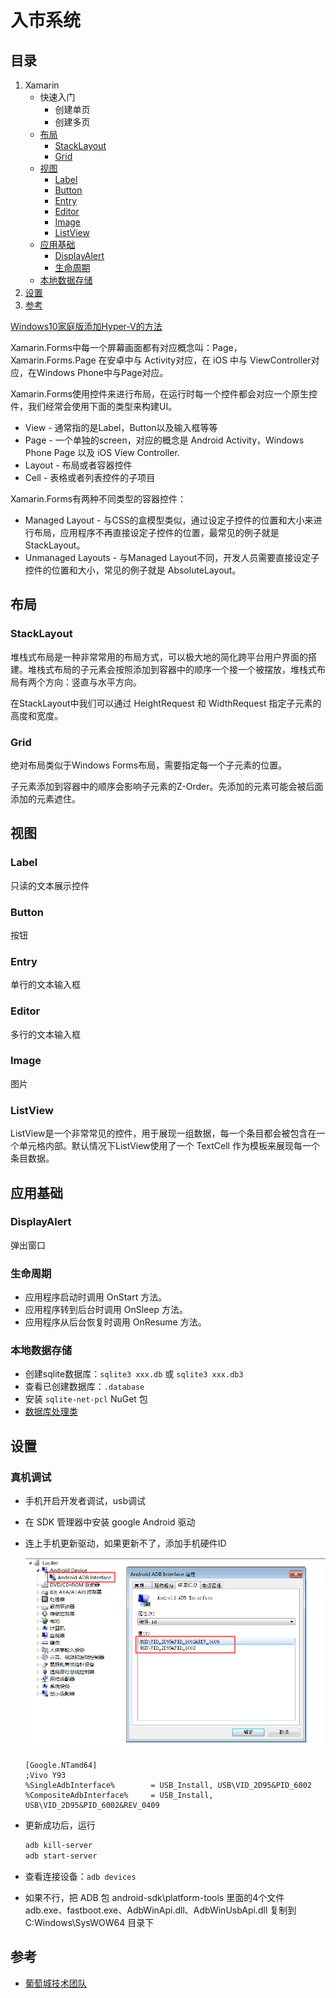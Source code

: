# 入市系统

## 目录

1. Xamarin
   - 快速入门
     - 创建单页
     - 创建多页
   - [布局](#布局)
     - [StackLayout](#StackLayout)
     - [Grid](#Grid)
   - [视图](#视图)
     - [Label](#Label)
     - [Button](#Button)
     - [Entry](#Entry)
     - [Editor](#Editor)
     - [Image](#Image)
     - [ListView](#ListView)
   - [应用基础](#应用基础)
     - [DisplayAlert](#DisplayAlert)
     - [生命周期](#生命周期)
   - [本地数据存储](#本地数据存储)
2. [设置](#设置)
3. [参考](#参考)

[Windows10家庭版添加Hyper-V的方法](https://jingyan.baidu.com/article/d7130635e5678113fcf4757f.html)

Xamarin.Forms中每一个屏幕画面都有对应概念叫：Page，Xamarin.Forms.Page 在安卓中与 Activity对应，在 iOS 中与 ViewController对应，在Windows Phone中与Page对应。

Xamarin.Forms使用控件来进行布局，在运行时每一个控件都会对应一个原生控件，我们经常会使用下面的类型来构建UI。

- View - 通常指的是Label，Button以及输入框等等
- Page - 一个单独的screen，对应的概念是 Android Activity，Windows Phone Page 以及 iOS View Controller.
- Layout - 布局或者容器控件
- Cell - 表格或者列表控件的子项目

Xamarin.Forms有两种不同类型的容器控件：

- Managed Layout - 与CSS的盒模型类似，通过设定子控件的位置和大小来进行布局，应用程序不再直接设定子控件的位置，最常见的例子就是 StackLayout。
- Unmanaged Layouts - 与Managed Layout不同，开发人员需要直接设定子控件的位置和大小，常见的例子就是 AbsoluteLayout。

## 布局

### StackLayout

堆栈式布局是一种非常常用的布局方式，可以极大地的简化跨平台用户界面的搭建。堆栈式布局的子元素会按照添加到容器中的顺序一个接一个被摆放，堆栈式布局有两个方向：竖直与水平方向。

在StackLayout中我们可以通过 HeightRequest 和 WidthRequest 指定子元素的高度和宽度。

### Grid

绝对布局类似于Windows Forms布局，需要指定每一个子元素的位置。

子元素添加到容器中的顺序会影响子元素的Z-Order。先添加的元素可能会被后面添加的元素遮住。

## 视图

### Label

只读的文本展示控件

### Button

按钮

### Entry

单行的文本输入框

### Editor

多行的文本输入框

### Image

图片

### ListView

ListView是一个非常常见的控件，用于展现一组数据，每一个条目都会被包含在一个单元格内部。默认情况下ListView使用了一个 TextCell 作为模板来展现每一个条目数据。

## 应用基础

### DisplayAlert

弹出窗口

### 生命周期

- 应用程序启动时调用 OnStart 方法。
- 应用程序转到后台时调用 OnSleep 方法。
- 应用程序从后台恢复时调用 OnResume 方法。

### 本地数据存储

- 创建sqlite数据库：`sqlite3 xxx.db` 或 `sqlite3 xxx.db3`
- 查看已创建数据库：`.database`
- 安装 `sqlite-net-pcl` NuGet 包
- [数据库处理类](./Bow.Enter/Models/Database.cs)

## 设置

### 真机调试

- 手机开启开发者调试，usb调试
- 在 SDK 管理器中安装 google Android 驱动
- 连上手机更新驱动，如果更新不了，添加手机硬件ID

  ![x](./Resource/查看硬件ID.png)

  ```inf
  [Google.NTamd64]
  ;Vivo Y93
  %SingleAdbInterface%        = USB_Install, USB\VID_2D95&PID_6002  
  %CompositeAdbInterface%     = USB_Install, USB\VID_2D95&PID_6002&REV_0409
  ```

- 更新成功后，运行

  ```sh
  adb kill-server
  adb start-server
  ```

- 查看连接设备：`adb devices`
- 如果不行，把 ADB 包 android-sdk\platform-tools 里面的4个文件 adb.exe、fastboot.exe、AdbWinApi.dll、AdbWinUsbApi.dll 复制到 C:Windows\SysWOW64 目录下

## 参考

- [葡萄城技术团队](https://www.cnblogs.com/powertoolsteam/)
